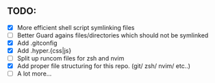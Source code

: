 ## TODO:
- [x] More efficient shell script symlinking files 
- [ ] Better Guard agains files/directories which should not be symlinked
- [X] Add .gitconfig
- [X] Add .hyper.{css|js}
- [ ] Split up runcom files for zsh and nvim
- [X] Add proper file structuring for this repo. (git/ zsh/ nvim/ etc..)
- [ ] A lot more…
